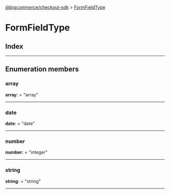 [@bigcommerce/checkout-sdk](../README.md) > [FormFieldType](../enums/formfieldtype.md)

# FormFieldType

## Index

---

## Enumeration members

<a id="array"></a>

###  array

**array**:  = "array"

___
<a id="date"></a>

###  date

**date**:  = "date"

___
<a id="number"></a>

###  number

**number**:  = "integer"

___
<a id="string"></a>

###  string

**string**:  = "string"

___

